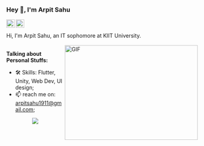 ### Hey 👋, I'm Arpit Sahu

<a href="https://twitter.com/Arpit_Sahu_">
  <img align="left" alt="Arpit | Twitter" width="22px" src="https://cdn.jsdelivr.net/npm/simple-icons@v3/icons/twitter.svg" />
</a>
<a href="https://www.linkedin.com/in/arpit-sahu-416767187/">
  <img align="left" alt="Arpit's LinkdeIN" width="22px" src="https://cdn.jsdelivr.net/npm/simple-icons@v3/icons/linkedin.svg" />
</a>
<br />
<br />
Hi, I'm Arpit Sahu, an IT sophomore at KIIT University. 
<br/>
<br/>
  <img align="right" height="250" width="350" alt="GIF" src="https://camo.githubusercontent.com/5ddf73ad3a205111cf8c686f687fc216c2946a75005718c8da5b837ad9de78c9/68747470733a2f2f7468756d62732e6766796361742e636f6d2f4576696c4e657874446576696c666973682d736d616c6c2e676966" />

**Talking about Personal Stuffs:**

- 🛠 Skills: Flutter, Unity, Web Dev, UI design;
- 📫 reach me on: arpitsahu1911@gmail.com;


<div align="center">
<img src="https://github-readme-stats.vercel.app/api?username=Arpit-Sahu&show_icons=true&theme=tokyonight" />
</div>



<!--
**Arpit-Sahu/Arpit-Sahu** is a ✨ _special_ ✨ repository because its `README.md` (this file) appears on your GitHub profile.

Here are some ideas to get you started:

- 🔭 I’m currently working on ...
- 🌱 I’m currently learning ...
- 👯 I’m looking to collaborate on ...
- 🤔 I’m looking for help with ...
- 💬 Ask me about ...
- 📫 How to reach me: ...
- 😄 Pronouns: ...
- ⚡ Fun fact: ...
-->
